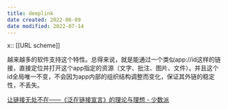 ```yaml
---
title: deeplink
date created: 2022-06-09
date modified: 2022-07-14
---
```


x:: [[URL scheme]]

越来越多的软件支持这个特性。总得来说，就是能通过一个类似app://id这样的链接，直接定位并打开这个app指定的资源（文字、批注、图片、文件）。并且这个id全局唯一不变，不会因为app内部的组织结构调整而变化，保证其外链的稳定性，不丢失。

[让链接无处不在——《泛在链接宣言》的理论与理想 - 少数派](cubox://card?id=ff808081814243ea0181472fe1487531)
